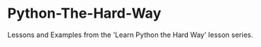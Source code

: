 Python-The-Hard-Way
===================

Lessons and Examples from the 'Learn Python the Hard Way' lesson series.
